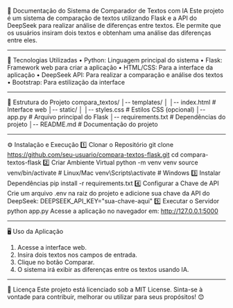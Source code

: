 📌 Documentação do Sistema de Comparador de Textos com IA
Este projeto é um sistema de comparação de textos utilizando Flask e a API do DeepSeek para realizar análise de diferenças entre textos. Ele permite que os usuários insiram dois textos e obtenham uma análise das diferenças entre eles.
________________________________________
🚀 Tecnologias Utilizadas
•	Python: Linguagem principal do sistema
•	Flask: Framework web para criar a aplicação
•	HTML/CSS: Para a interface da aplicação
•	DeepSeek API: Para realizar a comparação e análise dos textos
•	Bootstrap: Para estilização da interface
________________________________________
📂 Estrutura do Projeto
compara_textos/
│-- templates/
│   │-- index.html   # Interface web
│-- static/
│   │-- styles.css   # Estilos CSS (opcional)
│-- app.py          # Arquivo principal do Flask
│-- requirements.txt # Dependências do projeto
│-- README.md       # Documentação do projeto
________________________________________
⚙️ Instalação e Execução
1️⃣ Clonar o Repositório
git clone https://github.com/seu-usuario/compara-textos-flask.git
cd compara-textos-flask
2️⃣ Criar Ambiente Virtual
python -m venv venv
source venv/bin/activate  # Linux/Mac
venv\Scripts\activate  # Windows
3️⃣ Instalar Dependências
pip install -r requirements.txt
4️⃣ Configurar a Chave de API
Crie um arquivo .env na raiz do projeto e adicione sua chave da API do DeepSeek:
DEEPSEEK_API_KEY="sua-chave-aqui"
5️⃣ Executar o Servidor
python app.py
Acesse a aplicação no navegador em:
http://127.0.0.1:5000
________________________________________
🖥️ Uso da Aplicação
1.	Acesse a interface web.
2.	Insira dois textos nos campos de entrada.
3.	Clique no botão Comparar.
4.	O sistema irá exibir as diferenças entre os textos usando IA.
________________________________________
📜 Licença
Este projeto está licenciado sob a MIT License.
Sinta-se à vontade para contribuir, melhorar ou utilizar para seus propósitos! 😊

